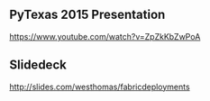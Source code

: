 ## PyTexas 2015 Presentation
https://www.youtube.com/watch?v=ZpZkKbZwPoA

## Slidedeck
http://slides.com/westhomas/fabricdeployments
